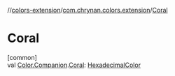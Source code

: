//[colors-extension](../../index.md)/[com.chrynan.colors.extension](index.md)/[Coral](-coral.md)

# Coral

[common]\
val [Color.Companion](../../../colors-core/colors-core/com.chrynan.colors/-color/-companion/index.md).[Coral](-coral.md): [HexadecimalColor](../../../colors-core/colors-core/com.chrynan.colors/-hexadecimal-color/index.md)
